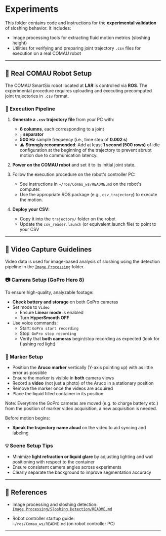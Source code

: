 # Experiments

This folder contains code and instructions for the **experimental validation** of sloshing behavior. It includes:

- Image processing tools for extracting fluid motion metrics (sloshing height)
- Utilities for verifying and preparing joint trajectory `.csv` files for execution on a real COMAU robot

---

## 🤖 Real COMAU Robot Setup

The COMAU SmartSix robot located at **LAR** is controlled via **ROS**. The experimental procedure requires uploading and executing precomputed joint trajectories in `.csv` format.

### 🔁 Execution Pipeline

1. **Generate a `.csv` trajectory file** from your PC with:
   - **6 columns**, each corresponding to a joint
   - **`;` separator**
   - **500 Hz** sample frequency (i.e., time step of **0.002 s**)
   - ⚠️ **Strongly recommended**: Add at least **1 second (500 rows)** of idle configuration at the beginning of the trajectory to prevent abrupt motion due to communication latency.

2. **Power on the COMAU robot** and set it to its initial joint state.

3. Follow the execution procedure on the robot's controller PC:
   - See instructions in `~/ros/Comau_ws/README.md` on the robot's computer.
   - Use the appropriate ROS package (e.g., `csv_trajectory`) to execute the motion.

4. **Deploy your CSV**:
   - Copy it into the `trajectory/` folder on the robot
   - Update the `csv_reader.launch` (or equivalent launch file) to point to your CSV

---

## 🎥 Video Capture Guidelines

Video data is used for image-based analysis of sloshing using the detection pipeline in the [`Image Processing`](../Image%20Processing/Sloshing%20Detection/README.md) folder.

### 📷 Camera Setup (GoPro Hero 8)

To ensure high-quality, analyzable footage:

- **Check battery and storage** on both GoPro cameras
- Set mode to `Video`
  - Ensure **Linear mode** is enabled
  - Turn **HyperSmooth OFF**
- Use voice commands:
  - Start: `GoPro start recording`
  - Stop: `GoPro stop recording`
  - Verify that **both cameras** begin/stop recording as expected (look for flashing red light)

### 🎯 Marker Setup

- Position the **Aruco marker** vertically (Y-axis pointing up) with as little error as possible
- Ensure the marker is visible in **both** camera views
- Record a **video** (not just a photo) of the Aruco in a stationary position
- Remove the marker once the videos are acquired
- Place the liquid filled container in its position 

Note: Everytime the GoPro cameras are moved (e.g. to charge battery etc.) from the position of marker video acquisition, a new acquisition is needed.

Before motion begins:
- **Speak the trajectory name aloud** on the video to aid syncing and labeling

### 💡 Scene Setup Tips

- Minimize **light refraction or liquid glare** by adjusting lighting and wall positioning with respect to the container
- Ensure consistent camera angles across experiments
- Clearly separate the background to improve segmentation accuracy

---

## 📎 References

- Image processing and sloshing detection:  
  [`Image Processing/Sloshing Detection/README.md`](../Image%20Processing/Sloshing%20Detection/README.md)

- Robot controller startup guide:  
  `~/ros/Comau_ws/README.md` (on robot controller PC)

---

